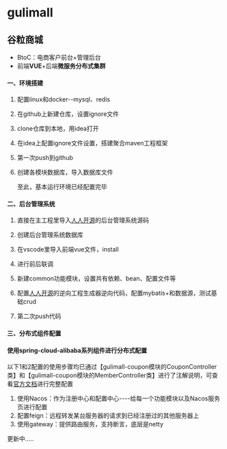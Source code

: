 # gulimall
## 谷粒商城
* BtoC：电商客户前台+管理后台
* 前端**VUE**+后端**微服务分布式集群**

#### 一、环境搭建

1. 配置linux和docker--mysql、redis

2. 在github上新建仓库，设置ignore文件

3. clone仓库到本地，用idea打开

4. 在idea上配置ignore文件设置，搭建聚合maven工程框架

5. 第一次push到github

6. 创建各模块数据库，导入数据库文件

   至此，基本运行环境已经配置完毕

   

#### 二、后台管理系统

1. 直接在主工程里导入[人人开源](https://gitee.com/renrenio)的后台管理系统源码

2. 创建后台管理系统数据库

3. 在vscode里导入前端vue文件，install

4. 进行前后联调

5. 新建common功能模块，设置共有依赖、bean、配置文件等

6. 配置[人人开源](https://gitee.com/renrenio)的逆向工程生成器逆向代码，配置mybatis+和数据源，测试基础crud

7. 第二次push代码

   
 
#### 三、分布式组件配置 

#### 使用spring-cloud-alibaba系列组件进行分布式配置

以下1和2配置的使用步骤均已通过【gulimall-coupon模块的CouponController类】和【gulimall-coupon模块的MemberController类】进行了注解说明，可查看[官方文档](https://github.com/alibaba/spring-cloud-alibaba)进行完整配置
1. 使用Nacos：作为注册中心和配置中心----给每一个功能模块以及Nacos服务页进行配置
2. 配置feign：远程转发某台服务器的请求到已经注册过的其他服务器上
3. 使用gateway：提供路由服务，支持断言，底层是netty

  



更新中.....
